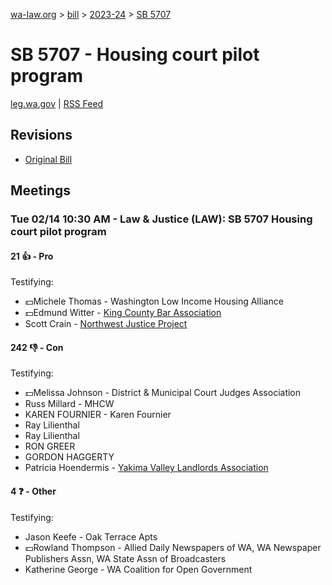 [wa-law.org](/) > [bill](/bill/) > [2023-24](/bill/2023-24/) > [SB 5707](/bill/2023-24/sb/5707/)

# SB 5707 - Housing court pilot program
[leg.wa.gov](https://app.leg.wa.gov/billsummary?BillNumber=5707&Year=2023&Initiative=false) | [RSS Feed](./rss.xml)

## Revisions
* [Original Bill](1/)

## Meetings
### Tue 02/14 10:30 AM - Law & Justice (LAW): SB 5707 Housing court pilot program
#### 21 👍 - Pro
Testifying:
* 💵Michele Thomas - Washington Low Income Housing Alliance
* 💵Edmund Witter - [King County Bar Association](/org/king_county_bar_association/)
* Scott Crain - [Northwest Justice Project](/org/northwest_justice_project/)

#### 242 👎 - Con
Testifying:
* 💵Melissa Johnson - District & Municipal Court Judges Association
* Russ Millard - MHCW
* KAREN FOURNIER - Karen Fournier
* Ray Lilienthal
* Ray Lilienthal
* RON GREER
* GORDON HAGGERTY
* Patricia Hoendermis - [Yakima Valley Landlords Association](/org/yakima_valley_landlords_association/)

#### 4 ❓ - Other
Testifying:
* Jason Keefe - Oak Terrace Apts
* 💵Rowland Thompson - Allied Daily Newspapers of WA, WA Newspaper Publishers Assn, WA State Assn of Broadcasters
* Katherine George - WA Coalition for Open Government
